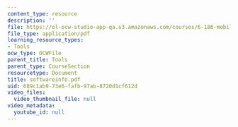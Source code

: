 ```yaml
---
content_type: resource
description: ''
file: https://ol-ocw-studio-app-qa.s3.amazonaws.com/courses/6-186-mobile-autonomous-systems-laboratory-january-iap-2005/689c1ab973e6fafb97ab8720d1cf612d_softwareinfo.pdf
file_type: application/pdf
learning_resource_types:
- Tools
ocw_type: OCWFile
parent_title: Tools
parent_type: CourseSection
resourcetype: Document
title: softwareinfo.pdf
uid: 689c1ab9-73e6-fafb-97ab-8720d1cf612d
video_files:
  video_thumbnail_file: null
video_metadata:
  youtube_id: null
---
```

